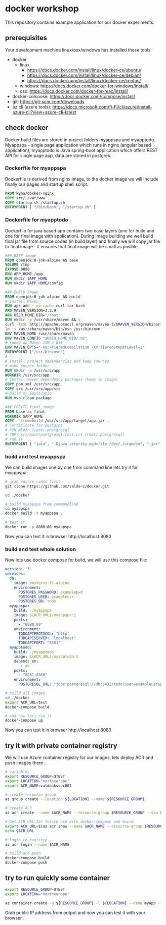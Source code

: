 # docker workshop

This repository contains example application for our docker experiments.

## prerequisites

Your development machine linux/osx/windows has installed these tools:

* docker
    * linux:
        * https://docs.docker.com/install/linux/docker-ce/ubuntu/
        * https://docs.docker.com/install/linux/docker-ce/debian/
        * https://docs.docker.com/install/linux/docker-ce/centos/
    * windows: https://docs.docker.com/docker-for-windows/install/
    * osx: https://docs.docker.com/docker-for-mac/install/
* docker-compose: https://docs.docker.com/compose/install/
* git: https://git-scm.com/downloads
* az cli (azure tools): https://docs.microsoft.com/fi-FI/cli/azure/install-azure-cli?view=azure-cli-latest

## check docker

Docker build files are stored in project folders myappspa and myapptodo.
Myappspa - single page application which runs in nginx (angular based application), myapptodo is Java spring-boot application which offers REST API for single page app, data are stored in postgres.

### Dockerfile for myappspa

Dockerfile is derived from nginx image, to the docker image we will include finally our pages and startup shell script.

```dockerfile
FROM kyma/docker-nginx
COPY src/ /var/www
COPY startup.sh /startup.sh
ENTRYPOINT [ "/bin/bash", "/startup.sh" ]
```

### Dockerfile for myapptodo

Dockerfile for java based app contains two base layers (one for build and one for final image with application). During image building we well build final jar file from source codes (in build layer) and finally we will copy jar file to final image - it ensures that final image will be small as posible.

```dockerfile
### BASE image
FROM openjdk:8-jdk-alpine AS base
VOLUME /tmp
EXPOSE 8080
ENV APP_HOME /app
RUN mkdir $APP_HOME
RUN mkdir $APP_HOME/config

### BUILD image
FROM openjdk:8-jdk-alpine AS build
# Install Maven
RUN apk add --no-cache curl tar bash
ARG MAVEN_VERSION=3.3.9
ARG USER_HOME_DIR="/root"
RUN mkdir -p /usr/share/maven && \
curl -fsSL http://apache.osuosl.org/maven/maven-3/$MAVEN_VERSION/binaries/apache-maven-$MAVEN_VERSION-bin.tar.gz | tar -xzC /usr/share/maven --strip-components=1 && \
ln -s /usr/share/maven/bin/mvn /usr/bin/mvn
ENV MAVEN_HOME /usr/share/maven
ENV MAVEN_CONFIG "$USER_HOME_DIR/.m2"
# speed up Maven JVM a bit
ENV MAVEN_OPTS="-XX:+TieredCompilation -XX:TieredStopAtLevel=1"
ENTRYPOINT ["/usr/bin/mvn"]
# ----
# Install project dependencies and keep sources
# make source folder
RUN mkdir -p /usr/src/app
WORKDIR /usr/src/app
# install maven dependency packages (keep in image)
COPY pom.xml /usr/src/app
COPY src /usr/src/app/src
# Build my applicatio
RUN mvn clean package

### CREATE final image
FROM base as final
WORKDIR $APP_HOME
COPY --from=build /usr/src/app/target/app.jar .
# certificate for postgres
# RUN mkdir /root/.postgresql
# COPY src/main/postgresql/root.crt /root/.postgresql/
# run it ...
ENTRYPOINT [ "java", "-Djava.security.egd=file:/dev/./urandom", "-jar", "app.jar" ]
```

### build and test myappspa

We can build images one by one from command line lets try it for myappspa:

```bash
# grab source codes first
git clone https://github.com/valda-z/docker.git

cd ./docker

# build myappspa from commandline
cd myappspa
docker build -t myappspa .

# test it
docker run -p 8080:80 myappspa
```

Now you can test it in browser http://localhost:8080

### build and test whole solution

Now lets use docker compose for build, we will use this compose file:

```yaml
version: '3'
services:
  db:
    image: postgres:11-alpine
    environment:
      POSTGRES_PASSWORD: examplepwd
      POSTGRES_USER: exampleusr
      POSTGRES_DB: todo
  myappspa:
    build: ./myappspa
    image: ${ACR_URL}/myappspa:1
    ports: 
      - "8080:80"
    environment: 
      TODOAPIPROTOCOL: "http"
      TODOAPISERVER: "localhost"
      TODOAPIPORT: "8081"
  myapptodo:
    build: ./myapptodo
    image: ${ACR_URL}/myapptodo:1
    depends_on:
       - db
    ports: 
      - "8081:8080"
    environment: 
      POSTGRESQL_URL: "jdbc:postgresql://db:5432/todo?user=exampleusr&password=examplepwd"
```

```bash
# build all images
cd ./docker
export ACR_URL=test
docker-compose build

# and now lets run it
docker-compose up
```

Now you can test it in browser http://localhost:8080

## try it with private container registry

We will use Azure container registry for our images, lets deploy ACR and push images there ..

```bash
# variables
export RESOURCE_GROUP=QTEST
export LOCATION="northeurope"
export ACR_NAME=valdaakssec001

# create resource group
az group create --location ${LOCATION} --name ${RESOURCE_GROUP}

# create ACR
az acr create --name $ACR_NAME --resource-group $RESOURCE_GROUP --sku Standard --location ${LOCATION}

# Get ACR_URL for future use with docker-compose and build
export ACR_URL=$(az acr show --name $ACR_NAME --resource-group $RESOURCE_GROUP --query "loginServer" --output tsv)
echo $ACR_URL

# login to registry
az acr login --name $ACR_NAME

# build and push
docker-compose build
docker-compose push
```

## try to run quickly some container

```bash
export RESOURCE_GROUP=QTEST
export LOCATION="northeurope"

az container create -g ${RESOURCE_GROUP} -l ${LOCATION} --name myapp --image dockercloud/hello-world:latest --ports 80 --ip-address public
```

Grab public IP address from output and now you can test it with your browser ..
